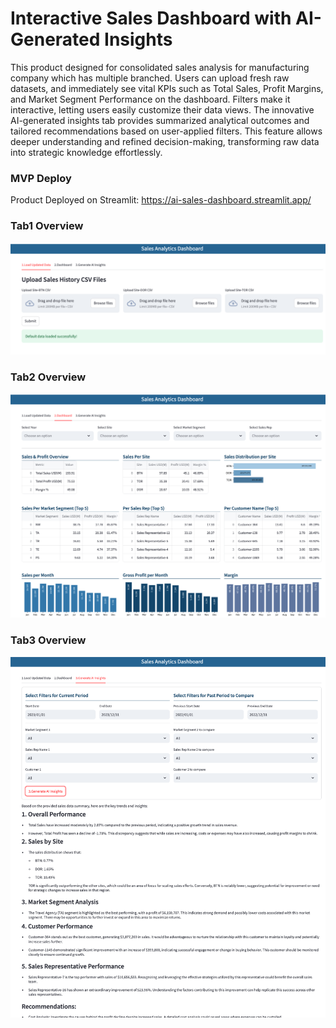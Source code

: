 # Interactive Sales Dashboard with AI-Generated Insights
This product designed for consolidated sales analysis for manufacturing company which has multiple branched. 
Users can upload fresh raw datasets, and immediately see vital KPIs such as Total Sales, Profit Margins, and Market Segment Performance on the dashboard. Filters make it interactive, letting users easily customize their data views. The innovative AI-generated insights tab provides summarized analytical outcomes and tailored recommendations based on user-applied filters. This feature allows deeper understanding and refined decision-making, transforming raw data into strategic knowledge effortlessly.
### MVP Deploy
Product Deployed on Streamlit: https://ai-sales-dashboard.streamlit.app/
### Tab1 Overview
![Read the README file on GitHub](https://github.com/NGravereaux/interactive-sales-dashboard-with-ai-insights/blob/main/tab1.png)
### Tab2 Overview
![Read the README file on GitHub](https://github.com/NGravereaux/interactive-sales-dashboard-with-ai-insights/blob/main/tab2.png)
### Tab3 Overview
![Read the README file on GitHub](https://github.com/NGravereaux/interactive-sales-dashboard-with-ai-insights/blob/main/tab3.png)
